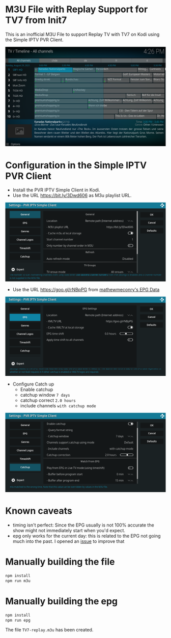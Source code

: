 M3U File with Replay Support for TV7 from Init7
===============================================

This is an inofficial M3U File to support Replay TV with TV7 on Kodi using the Simple IPTV PVR Client.

![replay-demo](./images/replay-demo.png)


# Configuration in the Simple IPTV PVR Client

* Install the PVR IPTV Simple Client in Kodi.
* Use the URL https://bit.ly/3Dwd606 as M3u playlist URL.

![general](./images/general.png)

* Use the URL https://goo.gl/rNBpPG from [mathewmeconry's EPG Data](https://github.com/mathewmeconry/TV7_EPG_Data)

![general](./images/epg.png)

* Configure Catch up
  * Enable catchup
  * catchup window `7 days`
  * catchup correct `2.0 hours`
  * include channels `with catchup mode`

![general](./images/catchup.png)

# Known caveats
* timing isn't perfect: Since the EPG usually is not 100% accurate the show might not immediately start when you'd expect.
* epg only works for the current day: this is related to the EPG not going much into the past. I opened an [issue](https://github.com/mathewmeconry/TV7_EPG_Data/issues/9) to improve that

# Manually building the file
    npm install
    npm run m3u


# Manually building the epg
    npm install
    npm run epg

The file `TV7-replay.m3u` has been created.
